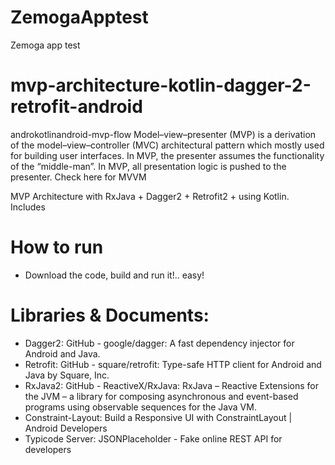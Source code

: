 # ZemogaApptest
Zemoga app test

# mvp-architecture-kotlin-dagger-2-retrofit-android

androkotlinandroid-mvp-flow
Model–view–presenter (MVP) is a derivation of the model–view–controller (MVC) architectural pattern which mostly used for building user interfaces. In MVP, the presenter assumes the functionality of the “middle-man”. In MVP, all presentation logic is pushed to the presenter. Check here for MVVM

MVP Architecture with RxJava + Dagger2 + Retrofit2 +  using Kotlin. Includes

# How to run
- Download the code, build and run it!.. easy!

# Libraries & Documents:
- Dagger2: GitHub - google/dagger: A fast dependency injector for Android and Java.
- Retrofit: GitHub - square/retrofit: Type-safe HTTP client for Android and Java by Square, Inc.
- RxJava2: GitHub - ReactiveX/RxJava: RxJava – Reactive Extensions for the JVM – a library for composing asynchronous and event-based programs using observable sequences for the Java VM.
- Constraint-Layout: Build a Responsive UI with ConstraintLayout | Android Developers
- Typicode Server: JSONPlaceholder - Fake online REST API for developers
